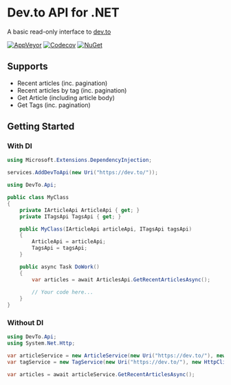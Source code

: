 # Dev.to API for .NET
A basic read-only interface to [dev.to](https://dev.to/)

[![AppVeyor](https://img.shields.io/appveyor/ci/Turnerj/devto-dotnet/master.svg)](https://ci.appveyor.com/project/Turnerj/devto-dotnet)
[![Codecov](https://img.shields.io/codecov/c/github/turnerj/devto-dotnet/master.svg)](https://codecov.io/gh/turnerj/devto-dotnet)
[![NuGet](https://img.shields.io/nuget/v/DevTo.Api.svg)](https://www.nuget.org/packages/DevTo.Api)

## Supports
- Recent articles (inc. pagination)
- Recent articles by tag (inc. pagination)
- Get Article (including article body)
- Get Tags (inc. pagination)

## Getting Started

### With DI

```csharp
using Microsoft.Extensions.DependencyInjection;

services.AddDevToApi(new Uri("https://dev.to/"));
```

```csharp
using DevTo.Api;

public class MyClass
{
	private IArticleApi ArticleApi { get; }
	private ITagsApi TagsApi { get; }

	public MyClass(IArticleApi articleApi, ITagsApi tagsApi)
	{
		ArticleApi = articleApi;
		TagsApi = tagsApi;
	}

	public async Task DoWork()
	{
		var articles = await ArticlesApi.GetRecentArticlesAsync();
		
		// Your code here...
	}
}
```

### Without DI

```csharp
using DevTo.Api;
using System.Net.Http;

var articleService = new ArticleService(new Uri("https://dev.to/"), new HttpClient());
var tagService = new TagService(new Uri("https://dev.to/"), new HttpClient());

var articles = await articleService.GetRecentArticlesAsync();
```